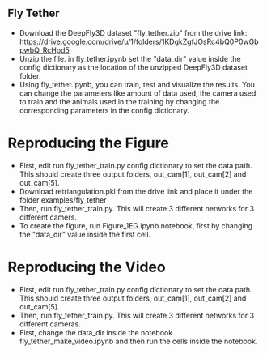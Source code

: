 ## Fly Tether
- Download the DeepFly3D dataset "fly_tether.zip" from the drive link: https://drive.google.com/drive/u/1/folders/1KDgkZgfJOsRc4bQ0P0wGbpwbQ_RcHpd5
- Unzip the file. in fly_tether.ipynb set the "data_dir" value inside the config dictionary as the location of the unzipped DeepFly3D dataset folder.
- Using fly_tether.ipynb, you can train, test and visualize the results. You can change the parameters like amount of data used, the camera used to train and the animals used in the training by changing the corresponding parameters in the config dictionary.

# Reproducing the Figure
- First, edit run fly_tether_train.py config dictionary to set the data path. This should create three output folders, out_cam[1], out_cam[2] and out_cam[5].
- Download retriangulation.pkl from the drive link and place it under the folder examples/fly_tether
- Then, run fly_tether_train.py. This will create 3 different networks for 3 different camers.
- To create the figure, run Figure_1EG.ipynb notebook, first by changing the "data_dir" value inside the first cell.

# Reproducing the Video
- First, edit run fly_tether_train.py config dictionary to set the data path. This should create three output folders, out_cam[1], out_cam[2] and out_cam[5].
- Then, run fly_tether_train.py. This will create 3 different networks for 3 different cameras.
- First, change the data_dir inside the notebook fly_tether_make_video.ipynb and then run the cells inside the notebook.
